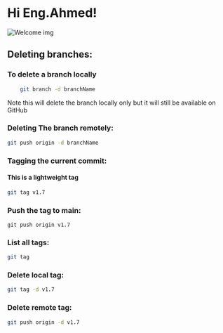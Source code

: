 # Hi Eng.Ahmed!

![Welcome img](https://img.freepik.com/free-photo/welcome-phrase-available-launch-open_53876-124476.jpg)

## Deleting branches:

### To delete a branch locally

```bash
    git branch -d branchName
```

Note this will delete the branch locally only but it will still be available on GitHub

### Deleting The branch remotely:

```bash
git push origin -d branchName
```

### Tagging the current commit:

#### This is a lightweight tag

```bash
git tag v1.7
```

### Push the tag to main:

```
git push origin v1.7
```

### List all tags:

```bash
git tag
```

### Delete local tag:

```bash
git tag -d v1.7
```

### Delete remote tag:

```bash
git push origin -d v1.7
```
